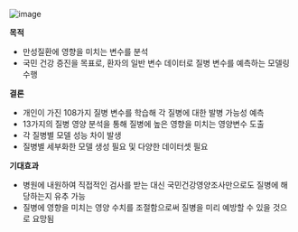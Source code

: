 ![image](https://github.com/kimmingji/KNHANES-Data-Analysis/assets/113088688/b08f38d4-3a86-4848-bffd-2becb32b8c55)

**목적**

- 만성질환에 영향을 미치는 변수를 분석
- 국민 건강 증진을 목표로, 환자의 일반 변수 데이터로 질병 변수를 예측하는 모델링 수행

**결론**

- 개인이 가진 108가지 질병 변수를 학습해 각 질병에 대한 발병 가능성 예측
- 13가지의 질병 영양 분석을 통해 질병에 높은 영향을 미치는 영양변수 도출
- 각 질병별 모델 성능 차이 발생
- 질병별 세부화한 모델 생성 필요 및 다양한 데이터셋 필요

**기대효과**

- 병원에 내원하여 직접적인 검사를 받는 대신 국민건강영양조사만으로도 질병에 해당하는지 유추 가능
- 질병에 영향을 미치는 영양 수치를 조절함으로써 질병을 미리 예방할 수 있을 것으로 요망됨
